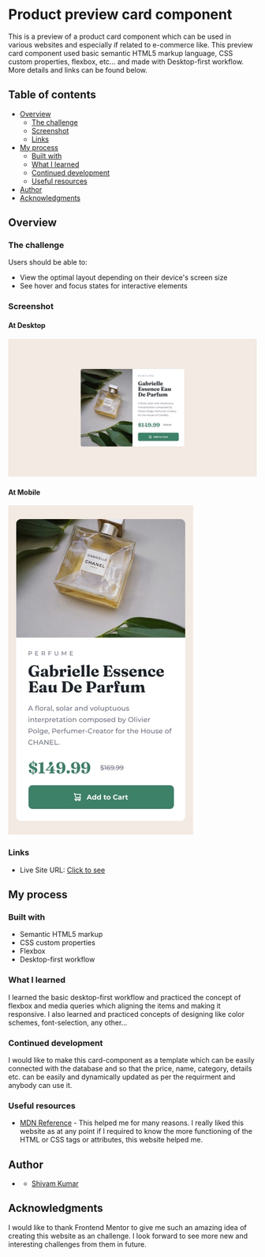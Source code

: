 # Product preview card component

This is a preview of a product card component which can be used in various websites and especially if related to e-commerce like. This preview card component used basic semantic HTML5 markup language, CSS custom properties, flexbox, etc... and made with Desktop-first workflow. More details and links can be found below.

## Table of contents

- [Overview](#overview)
  - [The challenge](#the-challenge)
  - [Screenshot](#screenshot)
  - [Links](#links)
- [My process](#my-process)
  - [Built with](#built-with)
  - [What I learned](#what-i-learned)
  - [Continued development](#continued-development)
  - [Useful resources](#useful-resources)
- [Author](#author)
- [Acknowledgments](#acknowledgments)

## Overview

### The challenge

Users should be able to:

- View the optimal layout depending on their device's screen size
- See hover and focus states for interactive elements

### Screenshot
#### At Desktop
![](./design/desktop-design.jpg)
#### At Mobile
![](./design/mobile-design.jpg)
### Links

- Live Site URL: [Click to see](https://itsme-shivamkumar.github.io/Product-preview-card-component/)

## My process

### Built with

- Semantic HTML5 markup
- CSS custom properties
- Flexbox
- Desktop-first workflow

### What I learned

I learned the basic desktop-first workflow and practiced the concept of flexbox and media queries which aligning the items and making it responsive. I also learned and practiced concepts of designing like color schemes, font-selection, any other...

### Continued development

I would like to make this card-component as a template which can be easily connected with the database and so that the price, name, category, details etc. can be easily and dynamically updated as per the requirment and anybody can use it.

### Useful resources

- [MDN Reference](https://developer.mozilla.org/en-US/docs/Web/CSS/Reference) - This helped me for many reasons. I really liked this website as at any point if I required to know the more functioning of the HTML or CSS tags or attributes, this website helped me.

## Author

- - [Shivam Kumar](#)

## Acknowledgments

I would like to thank Frontend Mentor to give me such an amazing idea of creating this website as an challenge. I look forward to see more new and interesting challenges from them in future.
